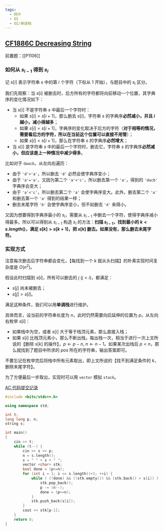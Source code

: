 ```yaml
---
tags:
  - 碎片
  - OI
  - OI/单调栈
---
```

## [CF1886C Decreasing String](https://www.luogu.com.cn/problem/CF1886C)

前置题：[[P1106]]

### 如何从 $s_{i-1}$ 得到 $s_i$

记 $s[i]$ 表示字符串 $s$ 中的第 $i$ 个字符（下标从 1 开始），与题目中的 $s_i$ 区分。

我们先观察：当 $s[i]$ 被删去时，后方所有的字符都将向前移动一个位置，其字典序的变化情况如下：

- 当 $s[i]$ 不是字符串 $s$ 中最后一个字符时：
	- 如果 $s[i]>s[i+1]$，那么删去 $s[i]$，字符串 $s$ 的字典序**必然减小，并且 $i$ 越小，减小得越多**；
	- 如果 $s[i]=s[i+1]$，字典序的变化取决于后方的字符（**对于相等的情况，需要看后方的字符，所以在当前这个位置可以直接不用管**）；
	- 如果 $s[i]<s[i+1]$，那么在字符串 $s$ 的字典序**必然增大**；
- 当 $s[i]$ 是字符串 $s$ 中的最后一个字符时，删去它，字符串 $s$ 的字典序**必然减小，但应该是上一种情况中减少得多**。

比如对于 `daacb`，从左向右遍历：

- 由于 `'d'>'a'`，所以删去 `'d'` 必然会使字典序变小；
- 由于 `'a'='a'`、又因为第二个 `'a'<'c'`，所以删去第一个 `'a'`，得到的 `'dacb'` 字典序会变大；
- 由于 `'a'<'c'`，所以删去第二个 `'a'` 会使字典序变大。此外，删去第二个 `'a'` 和删去第一个 `'a'` 得到的结果一样；
- 删去末尾字符 `'b'` 会使字典序变小，但不如删去 `'d'` 来得小。

又因为想要得到字典序最小的 $s_i$，需要从 $s_{i-1}$ 中删去一个字符，使得字典序减小得最多。所以可以得到从 $s_{i-1}$ 构造 $s_i$ 的方法：**扫描 $s_{i-1}$，找到最小的 $k<s.length()$，满足 $s[k]>s[k+1]$，把 $s[k]$ 删去。如果没有，那么删去末尾字符。**



### 实现方式

注意每次删去后字符串都会变化，【每找到一个 $k$ 就从头扫描】的朴素实现时间复杂度是 $O(n^2)$。

假设此时扫描到 $s[i]$，所有可以删去的 $j\ (j<i)$，都满足：

- $s[j]$ 尚未被删去；
- $s[j]>s[i]$。

满足这种条件，我们可以用**单调栈**进行维护。

具体而言，设当前的字符串长度为 $n$，此时仍然需要向后延伸的位置为 $p$。从左向右枚举 $s[i]$：

- 如果栈中为空，或者 $s[i]$ 大于等于栈顶元素，那么直接入栈；
- 如果 $s[i]$ 比栈顶元素小，那么不断出栈，每出栈一次，相当于进行一次上文所说的【删除 $s[k]$ 的操作】，$p\leftarrow p-n,\ n\leftarrow n-1$。如果某次出栈后 $p<n$，那么就找到了题目中所求的 $pos$ 所在的字符串，输出答案即可。

不要忘记在枚举完后将栈中所有元素取出，即上文所说的【找不到满足条件的 $k$，删除末尾字符】。

为了方便最后一步取出，实现时可以用 `vector` 模拟 `stack`。

[AC 代码提交记录](https://www.luogu.com.cn/record/129302311)

```cpp
#include <bits/stdc++.h>

using namespace std;

int t;
long long p, n;
string s;

int main()
{
	cin >> t;
	while (t--) {
		cin >> s >> p;
		n = s.length();
		s = " " + s + " ";
		vector <char> stk;
		bool done = (p<=n);
		for (int i = 1; i <= s.length()+1; ++i) {
			while ( (!done) && (!stk.empty()) && (stk.back() > s[i]) ) {
				stk.pop_back();
				p -= (n--);
				done = (p<=n);
			}
			stk.push_back(s[i]);
		}
		cout << stk[p-1];
	}
	return 0;
}
```
